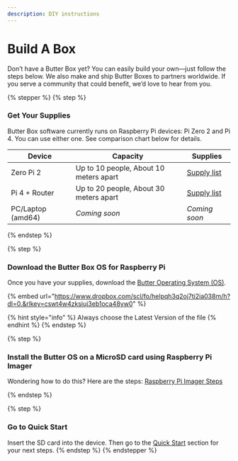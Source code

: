 ```yaml
---
description: DIY instructions
---
```


# Build A Box

Don’t have a Butter Box yet? You can easily build your own—just follow the steps below. We also make and ship Butter Boxes to partners worldwide. If you serve a community that could benefit, we’d love to hear from you.&#x20;

{% stepper %}
{% step %}
### Get Your Supplies

Butter Box software currently runs on Raspberry Pi devices: Pi Zero 2 and Pi 4. You can use either one. See comparison chart below for details.

| Device            | Capacity                                | Supplies                                       |
| ----------------- | --------------------------------------- | ---------------------------------------------- |
| Zero Pi 2         | Up to 10 people, About 10 meters apart  | [Supply list](raspberry-pi/)                   |
| Pi 4 + Router     | Up to 20 people, About 30 meters apart  | [Supply list](raspberry-pi/#supply-list-basic) |
| PC/Laptop (amd64) | _Coming soon_                           | _Coming soon_                                  |
{% endstep %}

{% step %}
### Download the Butter Box OS for Raspberry Pi

Once you have your supplies, download the [Butter Operating System (OS)](https://www.dropbox.com/scl/fo/helpqh3q2oj7ti2ia038m/h?rlkey=cswt4w4zksiuj3eb1oca48yw0\&e=1\&dl=0.).

{% embed url="https://www.dropbox.com/scl/fo/helpqh3q2oj7ti2ia038m/h?dl=0.&rlkey=cswt4w4zksiuj3eb1oca48yw0" %}

{% hint style="info" %}
Always choose the Latest Version of the file
{% endhint %}
{% endstep %}

{% step %}
### Install the Butter OS on a MicroSD card using Raspberry Pi Imager

Wondering how to do this? Here are the steps: [Raspberry Pi Imager Steps](broken-reference)


{% endstep %}

{% step %}
### Go to Quick Start

Insert the SD card into the device. Then go to the [Quick Start](../quick-start/) section for your next steps.
{% endstep %}
{% endstepper %}

